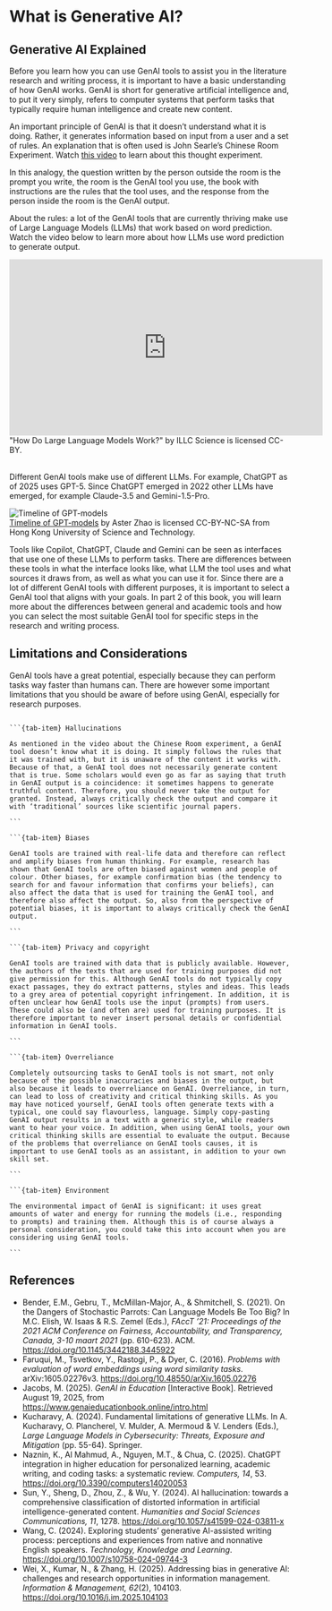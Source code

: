 # What is Generative AI?

## Generative AI Explained

Before you learn how you can use GenAI tools to assist you in the literature research and writing process, it is important to have a basic understanding of how GenAI works. GenAI is short for generative artificial intelligence and, to put it very simply, refers to computer systems that perform tasks that typically require human intelligence and create new content.

An important principle of GenAI is that it doesn’t understand what it is doing. Rather, it generates information based on input from a user and a set of rules. An explanation that is often used is John Searle’s Chinese Room Experiment. Watch <a href="https://www.youtube.com/watch?v=8NUd1FX9dYs" target="_blank">this video</a> to learn about this thought experiment.

In this analogy, the question written by the person outside the room is the prompt you write, the room is the GenAI tool you use, the book with instructions are the rules that the tool uses, and the response from the person inside the room is the GenAI output.

About the rules: a lot of the GenAI tools that are currently thriving make use of Large Language Models (LLMs) that work based on word prediction. Watch the video below to learn more about how LLMs use word prediction to generate output.

<iframe width="560" height="315" src="https://www.youtube.com/embed/eJlyPy_Q0h0?si=EA_-ZyetVWMR1LPU" title="YouTube video player" frameborder="0" allow="accelerometer; autoplay; clipboard-write; encrypted-media; gyroscope; picture-in-picture; web-share" referrerpolicy="strict-origin-when-cross-origin" allowfullscreen></iframe><br>
"How Do Large Language Models Work?" by ILLC Science is licensed CC-BY.<br><br>


Different GenAI tools make use of different LLMs. For example, ChatGPT as of 2025 uses GPT-5. Since ChatGPT emerged in 2022 other LLMs have emerged, for example Claude-3.5 and Gemini-1.5-Pro.

![Timeline of GPT-models](part1-timeline-ai-models.png)<br>
<a href="https://libguides.hkust.edu.hk/ld.php?content_id=52124893" target="_blank">Timeline of GPT-models</a> by Aster Zhao is licensed CC-BY-NC-SA from Hong Kong University of Science and Technology.

Tools like Copilot, ChatGPT, Claude and Gemini can be seen as interfaces that use one of these LLMs to perform tasks. There are differences between these tools in what the interface looks like, what LLM the tool uses and what sources it draws from, as well as what you can use it for. Since there are a lot of different GenAI tools with different purposes, it is important to select a GenAI tool that aligns with your goals. In part 2 of this book, you will learn more about the differences between general and academic tools and how you can select the most suitable GenAI tool for specific steps in the research and writing process.

## Limitations and Considerations

GenAI tools have a great potential, especially because they can perform tasks way faster than humans can. There are however some important limitations that you should be aware of before using GenAI, especially for research purposes.


````{tab-set}

```{tab-item} Hallucinations

As mentioned in the video about the Chinese Room experiment, a GenAI tool doesn’t know what it is doing. It simply follows the rules that it was trained with, but it is unaware of the content it works with. Because of that, a GenAI tool does not necessarily generate content that is true. Some scholars would even go as far as saying that truth in GenAI output is a coincidence: it sometimes happens to generate truthful content. Therefore, you should never take the output for granted. Instead, always critically check the output and compare it with ‘traditional’ sources like scientific journal papers.

```

```{tab-item} Biases

GenAI tools are trained with real-life data and therefore can reflect and amplify biases from human thinking. For example, research has shown that GenAI tools are often biased against women and people of colour. Other biases, for example confirmation bias (the tendency to search for and favour information that confirms your beliefs), can also affect the data that is used for training the GenAI tool, and therefore also affect the output. So, also from the perspective of potential biases, it is important to always critically check the GenAI output.

```

```{tab-item} Privacy and copyright

GenAI tools are trained with data that is publicly available. However, the authors of the texts that are used for training purposes did not give permission for this. Although GenAI tools do not typically copy exact passages, they do extract patterns, styles and ideas. This leads to a grey area of potential copyright infringement. In addition, it is often unclear how GenAI tools use the input (prompts) from users. These could also be (and often are) used for training purposes. It is therefore important to never insert personal details or confidential information in GenAI tools.

```

```{tab-item} Overreliance

Completely outsourcing tasks to GenAI tools is not smart, not only because of the possible inaccuracies and biases in the output, but also because it leads to overreliance on GenAI. Overreliance, in turn, can lead to loss of creativity and critical thinking skills. As you may have noticed yourself, GenAI tools often generate texts with a typical, one could say flavourless, language. Simply copy-pasting GenAI output results in a text with a generic style, while readers want to hear your voice. In addition, when using GenAI tools, your own critical thinking skills are essential to evaluate the output. Because of the problems that overreliance on GenAI tools causes, it is important to use GenAI tools as an assistant, in addition to your own skill set.

```

```{tab-item} Environment

The environmental impact of GenAI is significant: it uses great amounts of water and energy for running the models (i.e., responding to prompts) and training them. Although this is of course always a personal consideration, you could take this into account when you are considering using GenAI tools.

```

````

## References

- Bender, E.M., Gebru, T., McMillan-Major, A., & Shmitchell, S. (2021). On the Dangers of Stochastic Parrots: Can Language Models Be Too Big? In M.C. Elish, W. Isaas & R.S. Zemel (Eds.), _FAccT ’21: Proceedings of the 2021 ACM Conference on Fairness, Accountability, and Transparency, Canada, 3-10 maart 2021_ (pp. 610-623). ACM. <a href="https://doi.org/10.1145/3442188.3445922" target="_blank">https://doi.org/10.1145/3442188.3445922</a>
- Faruqui, M., Tsvetkov, Y., Rastogi, P., & Dyer, C. (2016). _Problems with evaluation of word embeddings using word similarity tasks_. arXiv:1605.02276v3. <a href="https://doi.org/10.48550/arXiv.1605.02276" target="_blank">https://doi.org/10.48550/arXiv.1605.02276</a>
- Jacobs, M. (2025). _GenAI in Education_ [Interactive Book]. Retrieved August 19, 2025, from <a href="https://www.genaieducationbook.online/intro.html" target="_blank">https://www.genaieducationbook.online/intro.html</a>
- Kucharavy, A. (2024). Fundamental limitations of generative LLMs. In A. Kucharavy, O. Plancherel, V. Mulder, A. Mermoud & V. Lenders (Eds.), _Large Language Models in Cybersecurity: Threats, Exposure and Mitigation_ (pp. 55-64). Springer.
- Naznin, K., Al Mahmud, A., Nguyen, M.T., & Chua, C. (2025). ChatGPT integration in higher education for personalized learning, academic writing, and coding tasks: a systematic review. _Computers, 14_, 53. <a href="https://doi.org/10.3390/computers14020053" target="_blank">https://doi.org/10.3390/computers14020053</a>
- Sun, Y., Sheng, D., Zhou, Z., & Wu, Y. (2024). AI hallucination: towards a comprehensive classification of distorted information in artificial intelligence-generated content. _Humanities and Social Sciences Communications, 11_, 1278. <a href="https://doi.org/10.1057/s41599-024-03811-x" target="_blank">https://doi.org/10.1057/s41599-024-03811-x</a>
- Wang, C. (2024). Exploring students’ generative AI-assisted writing process: perceptions and experiences from native and nonnative English speakers. _Technology, Knowledge and Learning_. <a href="https://doi.org/10.1007/s10758-024-09744-3" target="_blank">https://doi.org/10.1007/s10758-024-09744-3</a>
- Wei, X., Kumar, N., & Zhang, H. (2025). Addressing bias in generative AI: challenges and research opportunities in information management. _Information & Management, 62_(2), 104103. <a href="https://doi.org/10.1016/j.im.2025.104103" target="_blank">https://doi.org/10.1016/j.im.2025.104103</a>